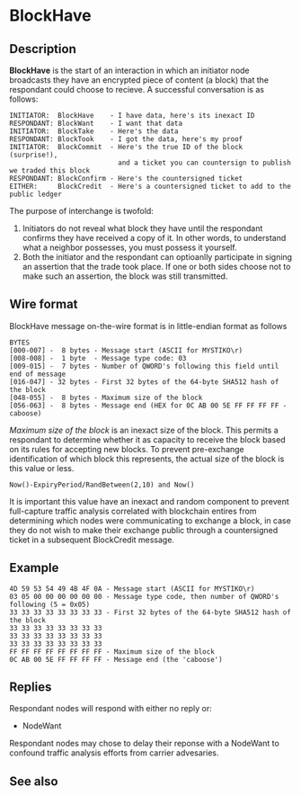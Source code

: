 # BlockHave

## Description

**BlockHave** is the start of an interaction in which an initiator node broadcasts
they have an encrypted piece of content (a block) that the respondant could choose
to recieve.  A successful conversation is as follows:

```
INITIATOR:  BlockHave    - I have data, here's its inexact ID
RESPONDANT: BlockWant    - I want that data
INITIATOR:  BlockTake    - Here's the data
RESPONDANT: BlockTook    - I got the data, here's my proof
INITIATOR:  BlockCommit  - Here's the true ID of the block (surprise!),
                           and a ticket you can countersign to publish we traded this block
RESPONDANT: BlockConfirm - Here's the countersigned ticket
EITHER:     BlockCredit  - Here's a countersigned ticket to add to the public ledger
```

The purpose of interchange is twofold:

1. Initiators do not reveal what block they have until the respondant confirms they
   have received a copy of it.  In other words, to understand what a neighbor
   possesses, you must possess it yourself.
2. Both the initiator and the respondant can optioanlly participate in signing an
   assertion that the trade took place.  If one or both sides choose not to make
   such an assertion, the block was still transmitted.
   
## Wire format

BlockHave message on-the-wire format is in little-endian format as follows

```
BYTES
[000-007] -  8 bytes - Message start (ASCII for MYSTIKO\r)
[008-008] -  1 byte  - Message type code: 03
[009-015] -  7 bytes - Number of QWORD's following this field until end of message
[016-047] - 32 bytes - First 32 bytes of the 64-byte SHA512 hash of the block
[048-055] -  8 bytes - Maximum size of the block
[056-063] -  8 bytes - Message end (HEX for 0C AB 00 5E FF FF FF FF - caboose)
```

*Maximum size of the block* is an inexact size of the block.  This permits a
respondant to determine whether it as capacity to receive the block based on its
rules for accepting new blocks.  To prevent pre-exchange identification of which
block this represents, the actual size of the block is this value or less.

```
Now()-ExpiryPeriod/RandBetween(2,10) and Now()
```

It is important this value have an inexact and random component to prevent
full-capture traffic analysis correlated with blockchain entires from determining
which nodes were communicating to exchange a block, in case they do not wish to
make their exchange public through a countersigned ticket in a subsequent
BlockCredit message.

## Example

```
4D 59 53 54 49 4B 4F 0A - Message start (ASCII for MYSTIKO\r)
03 05 00 00 00 00 00 00 - Message type code, then number of QWORD's following (5 = 0x05)
33 33 33 33 33 33 33 33 - First 32 bytes of the 64-byte SHA512 hash of the block
33 33 33 33 33 33 33 33
33 33 33 33 33 33 33 33
33 33 33 33 33 33 33 33
FF FF FF FF FF FF FF FF - Maximum size of the block
0C AB 00 5E FF FF FF FF - Message end (the 'caboose')
```

## Replies

Respondant nodes will respond with either no reply or:
* NodeWant

Respondant nodes may chose to delay their reponse with a NodeWant to confound
traffic analysis efforts from carrier advesaries.

## See also

